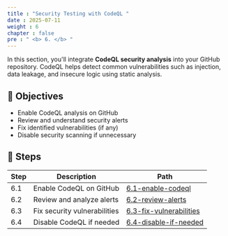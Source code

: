 ```yaml
---
title : "Security Testing with CodeQL "
date : 2025-07-11
weight : 6
chapter : false
pre : " <b> 6. </b> "
---
```


In this section, you'll integrate **CodeQL security analysis** into your GitHub repository. CodeQL helps detect common vulnerabilities such as injection, data leakage, and insecure logic using static analysis.

## 🎯 Objectives

- Enable CodeQL analysis on GitHub
- Review and understand security alerts
- Fix identified vulnerabilities (if any)
- Disable security scanning if unnecessary

## 🧩 Steps

| Step | Description | Path |
|------|-------------|------|
| 6.1 | Enable CodeQL on GitHub | [6.1-enable-codeql](6.1-enable-codeql/) |
| 6.2 | Review and analyze alerts | [6.2-review-alerts](6.2-review-alerts/) |
| 6.3 | Fix security vulnerabilities | [6.3-fix-vulnerabilities](6.3-fix-vulnerabilities/) |
| 6.4 | Disable CodeQL if needed | [6.4-disable-if-needed](6.4-disable-if-needed/) |
